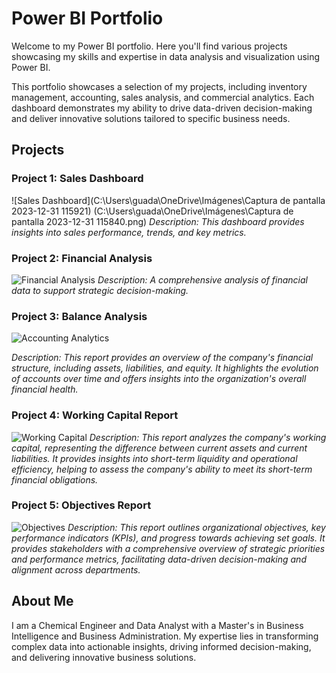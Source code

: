 # Power BI Portfolio
Welcome to my Power BI portfolio. Here you'll find various projects showcasing my skills and expertise in data analysis and visualization using Power BI.

This portfolio showcases a selection of my projects, including inventory management, accounting, sales analysis, and commercial analytics. Each dashboard demonstrates my ability to drive data-driven decision-making and deliver innovative solutions tailored to specific business needs.
## Projects

### Project 1: Sales Dashboard
![Sales Dashboard](C:\Users\guada\OneDrive\Imágenes\Captura de pantalla 2023-12-31 115921)
(C:\Users\guada\OneDrive\Imágenes\Captura de pantalla 2023-12-31 115840.png)
*Description: This dashboard provides insights into sales performance, trends, and key metrics.*

### Project 2: Financial Analysis
![Financial Analysis](forex.jpg)
*Description: A comprehensive analysis of financial data to support strategic decision-making.*

### Project 3: Balance Analysis
![Accounting Analytics](C:\Users\guada\Downloads\balance.jpg)

*Description: This report provides an overview of the company's financial structure, including assets, liabilities, and equity. It highlights the evolution of accounts over time and offers insights into the organization's overall financial health.*

### Project 4: Working Capital Report
![Working Capital](C:\Users\guada\Downloads\workingcapital.jpg)
*Description: This report analyzes the company's working capital, representing the difference between current assets and current liabilities. It provides insights into short-term liquidity and operational efficiency, helping to assess the company's ability to meet its short-term financial obligations.*

###  Project 5: Objectives Report
![Objectives](C:\Users\guada\Downloads\objetivos.jpg)
*Description: This report outlines organizational objectives, key performance indicators (KPIs), and progress towards achieving set goals. It provides stakeholders with a comprehensive overview of strategic priorities and performance metrics, facilitating data-driven decision-making and alignment across departments.*

## About Me

I am a Chemical Engineer and Data Analyst with a Master's in Business Intelligence and Business Administration. My expertise lies in transforming complex data into actionable insights, driving informed decision-making, and delivering innovative business solutions.
